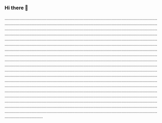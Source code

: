 ### Hi there 👋

...................................................................................................................................................................................................................................................................................................................................................................................................................................................................................................................................................................................................................................................................................................................................................................................................................................................................................................................................................................................................................................................................................................................................................................................................................................................................................................................................................................................................................................................................................................................................................................................................................................................................................................................................................................................................................................................................................................................................................................................................................................................................................................................................................................................................................................................................................................................................................................................................................................................................................